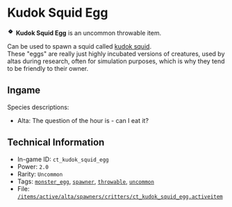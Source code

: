 # Kudok Squid Egg

<img src="https://raw.githubusercontent.com/Ceterai/Enternia/main/items/active/alta/spawners/critters/ct_kudok_squid_egg.png" alt="Kudok Squid Egg icon" loading="lazy" height="16px" width="auto" /> **Kudok Squid Egg** is an uncommon throwable item.

Can be used to spawn a squid called [kudok squid](https://ceterai.github.io/MyEnternia/Wiki/kudoksquid).  
These "eggs" are really just highly incubated versions of creatures, used by altas during research, often for simulation purposes, which is why they tend to be friendly to their owner.

## Ingame

Species descriptions:

- Alta: The question of the hour is - can I eat it?

## Technical Information

- In-game ID: `ct_kudok_squid_egg`
- Power: `2.0`
- Rarity: `Uncommon`
- Tags: [`monster_egg`](https://ceterai.github.io/MyEnternia/Wiki/Tags/MonsterEgg), [`spawner`](https://ceterai.github.io/MyEnternia/Wiki/Tags/Spawner), [`throwable`](https://ceterai.github.io/MyEnternia/Wiki/Tags/Throwable), [`uncommon`](https://ceterai.github.io/MyEnternia/Wiki/Tags/Uncommon)
- File: [`/items/active/alta/spawners/critters/ct_kudok_squid_egg.activeitem`](https://github.com/Ceterai/Enternia/blob/main/items/active/alta/spawners/critters/ct_kudok_squid_egg.activeitem)
